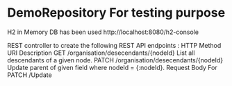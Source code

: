# DemoRepository For testing purpose
H2 in Memory DB has been used
http://localhost:8080/h2-console

 REST controller to create the following REST API endpoints :
 HTTP Method	URI	Description
GET /organisation/desecendants/{nodeId}	 List all descendants of a given node.
PATCH	/organisation/desecendants/{nodeId} 	Update  parent of given field where nodeId = {:nodeId}.
Request Body For PATCH /Update 

